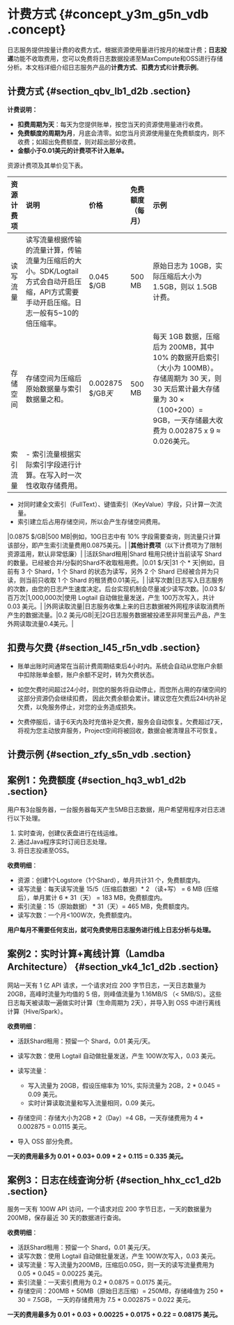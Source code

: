 # 计费方式 {#concept_y3m_g5n_vdb .concept}

日志服务提供按量计费的收费方式，根据资源使用量进行按月的梯度计费；**日志投递**功能不收取费用，您可以免费将日志数据投递至MaxCompute和OSS进行存储分析。本文档详细介绍日志服务产品的**计费方式**、**扣费方式**和**计费示例**。

## 计费方式 {#section_qbv_lb1_d2b .section}

**计费说明：**

-   **扣费周期为天**：每天为您提供账单，按您当天的资源使用量进行收费。
-   **免费额度的周期为月**，月底会清零。如您当月资源使用量在免费额度内，则不收费；如超出免费额度，则对超出部分收费。
-   **金额小于0.01美元的计费项不计入账单。**

资源计费项及其单价见下表。

|资源计费项|说明|价格|免费额度（每月）|示例|
|:----|:-|:-|:-------|:-|
|读写流量|读写流量根据传输的流量计算，传输流量为压缩后的大小。SDK/Logtail方式会自动开启压缩，API方式需要手动开启压缩。日志一般有5~10的倍压缩率。|0.045 $/GB|500 MB|原始日志为 10GB，实际压缩后大小为 1.5GB，则以 1.5GB 计费。|
|存储空间|存储空间为压缩后原始数据量与索引数据量之和。|0.002875 $/GB*天*|500 MB|每天 1GB 数据，压缩后为 200MB，其中 10% 的数据开启索引（大小为 100MB）。存储周期为 30 天，则30 天后累计最大存储量为 30 ×（100+200）= 9GB，一天存储最大收费为 0.002875 x 9 ≈ 0.026美元。|
|索引流量| -   索引流量根据实际索引字段进行计算。在写入时一次性收取存储费用。
-   对同时建全文索引（FullText）、键值索引（KeyValue）字段，只计算一次流量。
-   索引建立后占用存储空间，所以会产生存储空间费用。

 |0.0875 $/GB|500 MB|例如，10G日志中有 10% 字段需要查询，则流量只计算该部分，即产生索引流量费用0.0875美元。|
|**其他计费项**（以下计费项为了限制资源滥用，默认非常低廉）|
|活跃Shard租用|Shard 租用只统计当前读写 Shard 的数量。已经被合并/分裂的Shard不收取租用费。|0.01 $/天|31 个 \* 天|例如，目前有 3 个 Shard，1 个 Shard 的状态为读写，另外 2 个 Shard 已经被合并为只读，则当前只收取 1 个 Shard 的租赁费0.01美元。|
|读写次数|日志写入日志服务的次数，由您的日志产生速度决定。后台实现机制会尽量减少读写次数。|0.03 $/百万次|1,000,000次|使用 Logtail 自动做批量发送，产生 100万次写入，共计0.03 美元。|
|外网读取流量|日志服务收集上来的日志数据被外网程序读取消费所产生的数据流量。|0.2 美元/GB|无|2G日志服务数据被投递至非阿里云产品，产生外网读取流量0.4美元。|

## 扣费与欠费 {#section_l45_r5n_vdb .section}

-   账单出账时间通常在当前计费周期结束后4小时内。系统会自动从您账户余额中扣除账单金额，账户余额不足时，转为欠费状态。

-   如您欠费时间超过24小时，则您的服务将自动停止，而您所占用的存储空间的这部分资源仍会继续扣费， 因此欠费余额会累计。建议您在欠费后24H内补足欠费，以免服务停止，对您的业务造成损失。

-   欠费停服后，请于6天内及时充值补足欠费，服务会自动恢复。欠费超过7天，将视为您主动放弃服务，Project空间将被回收，数据会被清理且不可恢复。


## 计费示例 {#section_zfy_s5n_vdb .section}

## 案例1：免费额度 {#section_hq3_wb1_d2b .section}

用户有3台服务器，一台服务器每天产生5MB日志数据，用户希望用程序对日志进行以下处理。

1.  实时查询，创建仪表盘进行在线运维。
2.  通过Java程序实时订阅日志处理。
3.  将日志投递至OSS。

**收费明细**：

-   资源：创建1个Logstore（1个Shard），单月共计31 个，免费额度内。
-   读写流量：每天读写流量 15/5（压缩后数据）\* 2 （读+写） = 6 MB \(压缩后），单月累计 6 \* 31（天） = 183 MB，免费额度内。
-   索引流量：15（原始数据） \* 31（天）= 465 MB，免费额度内。
-   读写次数：一个月<100W次，免费额度内。

**用户每月不需要任何支出，就可免费使用日志服务进行线上日志分析与处理。**

## **案例2：实时计算+离线计算（Lamdba Architecture）** {#section_vk4_1c1_d2b .section}

网站一天有 1 亿 API 请求，一个请求对应 200 字节日志，一天日志数量为 20GB，高峰时流量为均值的 5 倍，则峰值流量为 1.16MB/S （< 5MB/S）。这些日志每天被读取一遍做实时计算（生命周期为 2天），并导入到 OSS 中进行离线计算（Hive/Spark）。

**收费明细**：

-   活跃Shard租用：预留一个 Shard，0.01 美元/天。
-   读写次数：使用 Logtail 自动做批量发送，产生 100W次写入，0.03 美元。
-   读写流量：
    -   写入流量为 20GB，假设压缩率为 10%, 实际流量为 2GB，2 \* 0.045 = 0.09 美元。
    -   实时计算读取流量和写入流量相同，0.09 美元。
-   存储空间：存储大小为2GB \* 2（Day）=4 GB，一天存储费用为 4 \* 0.002875 = 0.0115 美元。

-   导入 OSS 部分免费。

**一天的费用最多为 0.01 + 0.03+ 0.09 \* 2 + 0.115 = 0.335 美元。**

## 案例3：日志在线查询分析 {#section_hhx_cc1_d2b .section}

服务一天有 100W API 访问，一个请求对应 200 字节日志，一天的数据量为 200MB，保存最近 30 天的数据进行查询。

**收费明细**：

-   活跃Shard租用：预留一个 Shard，0.01 美元/天。
-   读写次数：使用 Logtail 自动做批量发送，产生 100W次写入，0.03 美元。
-   读写流量：写入流量为200MB，压缩后0.05G，则一天的读写流量费用为0.05 \* 0.045 = 0.00225 美元。
-   索引流量：一天索引费用为 0.2 \* 0.0875 = 0.0175 美元。
-   存储空间：200MB + 50MB（原始日志压缩）= 250MB，存储峰值为 250 \* 30 = 7.5GB， 一天的存储费用为 7.5 \* 0.002875 = 0.022 美元。

**一天的费用最多为 0.01 + 0.03 + 0.00225 + 0.0175 + 0.22 = 0.08175 美元。**

